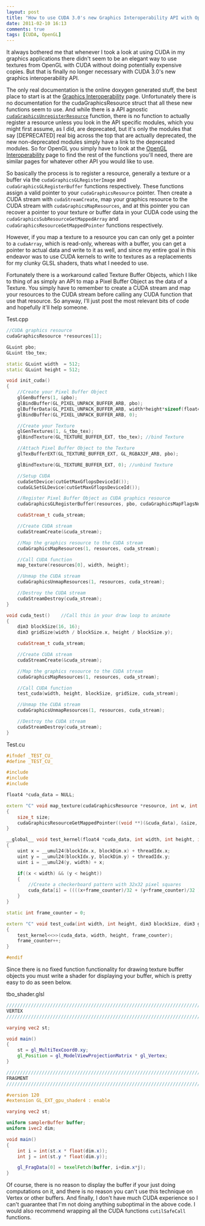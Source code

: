 ```yaml
---
layout: post
title: "How to use CUDA 3.0's new Graphics Interoperability API with OpenGL"
date: 2011-02-10 16:13
comments: true
tags: [CUDA, OpenGL]
---
```

It always bothered me that whenever I took a look at using CUDA in my graphics applications there didn't seem to be an elegant way to use textures from OpenGL with CUDA without doing potentially expensive copies. But that is finally no longer necessary with CUDA 3.0's new graphics interoperability API.

The only real documentation is the online doxygen generated stuff, the best place to start is at the [Graphics Interoperability][graphicsInterop] page. Unfortunately there is no documentation for the cudaGraphicsResource struct that all these new functions seem to use.  And while there is a API agnostic [`cudaGraphicsUnregisterResource`][cudaGraphicsUnregisterResource] function, there is no function to actually register a resource unless you look in the API specific modules, which you might first assume, as I did, are deprecated, but it's only the modules that say [DEPRECATED] real big across the top that are actually deprecated, the new non-deprecated modules simply have a link to the deprecated modules.  So for OpenGL you simply have to look at the [OpenGL Interoperability][openglInterop] page to find the rest of the functions you'll need, there are similar pages for whatever other API you would like to use.

So basically the process is to register a resource, generally a texture or a buffer via the `cudaGraphicsGLRegisterImage` and `cudaGraphicsGLRegisterBuffer` functions respectively. These functions assign a valid pointer to your `cudaGraphicsResource` pointer.  Then create a CUDA stream with `cudaStreamCreate`, map your graphics resource to the CUDA stream with `cudaGraphicsMapResources`, and at this pointer you can recover a pointer to your texture or buffer data in your CUDA code using the `cudaGraphicsSubResourceGetMappedArray` and `cudaGraphicsResourceGetMappedPointer` functions respectively.

However, if you map a texture to a resource you can can only get a pointer to a `cudaArray`, which is read-only, whereas with a buffer, you can get a pointer to actual data and write to it as well, and since my entire goal in this endeavor was to use CUDA kernels to write to textures as a replacements for my clunky GLSL shaders, thats what I needed to use.

Fortunately there is a workaround called Texture Buffer Objects, which I like to thing of as simply an API to map a Pixel Buffer Object as the data of a Texture. You simply have to remember to create a CUDA stream and map your resources to the CUDA stream before calling any CUDA function that use that resource. So anyway, I'll just post the most relevant bits of code and hopefully it'll help someone.

Test.cpp
~~~cpp
//CUDA graphics resource
cudaGraphicsResource *resources[1];

GLuint pbo;
GLuint tbo_tex;

static GLuint width  = 512;
static GLuint height = 512;

void init_cuda()
{
    //Create your Pixel Buffer Object
    glGenBuffers(1, &pbo);
    glBindBuffer(GL_PIXEL_UNPACK_BUFFER_ARB, pbo);
    glBufferData(GL_PIXEL_UNPACK_BUFFER_ARB, width*height*sizeof(float4), NULL, GL_DYNAMIC_DRAW);
    glBindBuffer(GL_PIXEL_UNPACK_BUFFER_ARB, 0);

    //Create your Texture
    glGenTextures(1, &_tbo_tex);
    glBindTexture(GL_TEXTURE_BUFFER_EXT, tbo_tex); //bind Texture

    //Attach Pixel Buffer Object to the Texture
    glTexBufferEXT(GL_TEXTURE_BUFFER_EXT, GL_RGBA32F_ARB, pbo);

    glBindTexture(GL_TEXTURE_BUFFER_EXT, 0); //unbind Texture

    //Setup CUDA
    cudaSetDevice(cutGetMaxGflopsDeviceId());
    cudaGLSetGLDevice(cutGetMaxGflopsDeviceId());

    //Register Pixel Buffer Object as CUDA graphics resource
    cudaGraphicsGLRegisterBuffer(resources, pbo, cudaGraphicsMapFlagsNone);

    cudaStream_t cuda_stream;

    //Create CUDA stream
    cudaStreamCreate(&cuda_stream);

    //Map the graphics resource to the CUDA stream
    cudaGraphicsMapResources(1, resources, cuda_stream);

    //Call CUDA function
    map_texture(resources[0], width, height);

    //Unmap the CUDA stream
    cudaGraphicsUnmapResources(1, resources, cuda_stream);

    //Destroy the CUDA stream
    cudaStreamDestroy(cuda_stream);
}

void cuda_test()    //Call this in your draw loop to animate
{
    dim3 blockSize(16, 16);
    dim3 gridSize(width / blockSize.x, height / blockSize.y);

    cudaStream_t cuda_stream;

    //Create CUDA stream
    cudaStreamCreate(&cuda_stream);

    //Map the graphics resource to the CUDA stream
    cudaGraphicsMapResources(1, resources, cuda_stream);

    //Call CUDA function
    test_cuda(width, height, blockSize, gridSize, cuda_stream);

    //Unmap the CUDA stream
    cudaGraphicsUnmapResources(1, resources, cuda_stream);

    //Destroy the CUDA stream
    cudaStreamDestroy(cuda_stream);
}
~~~

Test.cu
~~~cpp
#ifndef _TEST_CU_
#define _TEST_CU_

#include
#include
#include

float4 *cuda_data = NULL;

extern "C" void map_texture(cudaGraphicsResource *resource, int w, int h)
{
    size_t size;
    cudaGraphicsResourceGetMappedPointer((void **)(&cuda_data), &size, resource);
}

__global__ void test_kernel(float4 *cuda_data, int width, int height, int frame_counter)
{
    uint x = __umul24(blockIdx.x, blockDim.x) + threadIdx.x;
    uint y = __umul24(blockIdx.y, blockDim.y) + threadIdx.y;
    uint i = __umul24(y, width) + x;

    if((x < width) && (y < height))
    {
        //Create a checkerboard pattern with 32x32 pixel squares
        cuda_data[i] = ((((x+frame_counter)/32 + (y+frame_counter)/32 ) & (int)(0x1)) == 0) ? make_float4(1.0, 1.0, 1.0, 1.0) : make_float4(0.0, 0.0, 0.0, 1.0);
    }
}

static int frame_counter = 0;

extern "C" void test_cuda(int width, int height, dim3 blockSize, dim3 gridSize, cudaStream_t &cuda_stream)
{
    test_kernel<<>>(cuda_data, width, height, frame_counter);
    frame_counter++;
}

#endif
~~~

Since there is no fixed function functionality for drawing texture buffer objects you must write a shader for displaying your buffer, which is pretty easy to do as seen below.

tbo_shader.glsl
~~~glsl
///////////////////////////////////////////////////////////////////////////////
VERTEX
///////////////////////////////////////////////////////////////////////////////

varying vec2 st;

void main()
{
    st = gl_MultiTexCoord0.xy;
    gl_Position = gl_ModelViewProjectionMatrix * gl_Vertex;
}

///////////////////////////////////////////////////////////////////////////////
FRAGMENT
///////////////////////////////////////////////////////////////////////////////

#version 120
#extension GL_EXT_gpu_shader4 : enable

varying vec2 st;

uniform samplerBuffer buffer;
uniform ivec2 dim;

void main()
{
    int i = int(st.x * float(dim.x));
    int j = int(st.y * float(dim.y));

    gl_FragData[0] = texelFetch(buffer, i+dim.x*j);
}
~~~

Of course, there is no reason to display the buffer if your just doing computations on it, and there is no reason you can't use this technique on Vertex or other buffers. And finally, I don't have much CUDA experience so I can't guarantee that I'm not doing anything suboptimal in the above code. I would also recommend wrapping all the CUDA functions `cutilSafeCall` functions.



[graphicsInterop]: http://developer.download.nvidia.com/compute/cuda/3_0-Beta1/toolkit/docs/online/group__CUDART__INTEROP.html
[cudaGraphicsUnregisterResource]: http://developer.download.nvidia.com/compute/cuda/3_0-Beta1/toolkit/docs/online/group__CUDART__INTEROP_gc47f5f6144307d803da1ba3c8dc26738.html#gc47f5f6144307d803da1ba3c8dc26738
[openglInterop]: http://developer.download.nvidia.com/compute/cuda/3_0-Beta1/toolkit/docs/online/group__CUDART__OPENGL.html